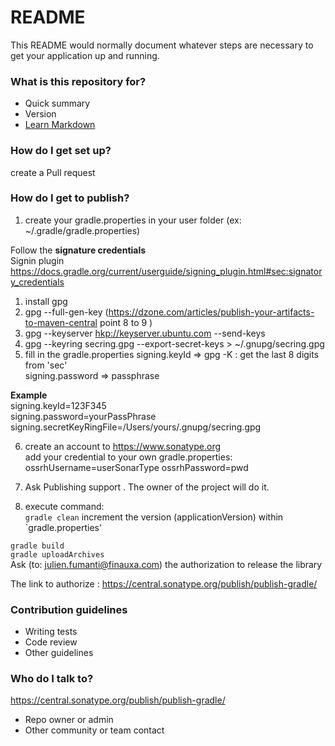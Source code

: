 # README #

This README would normally document whatever steps are necessary to get your application up and running.

### What is this repository for? ###

* Quick summary
* Version
* [Learn Markdown](https://bitbucket.org/tutorials/markdowndemo)

### How do I get set up? ###

create a Pull request

### How do I get to publish? ###

1. create your gradle.properties in your user folder (ex: ~/.gradle/gradle.properties)

Follow the **signature credentials**  
Signin plugin
<https://docs.gradle.org/current/userguide/signing_plugin.html#sec:signatory_credentials>

1. install gpg
2. gpg --full-gen-key (https://dzone.com/articles/publish-your-artifacts-to-maven-central point 8 to 9 )
3. gpg --keyserver <hkp://keyserver.ubuntu.com> --send-keys
4. gpg --keyring secring.gpg --export-secret-keys > ~/.gnupg/secring.gpg
5. fill in the gradle.properties signing.keyId => gpg -K : get the last 8 digits from 'sec'   
   signing.password => passphrase

**Example**  
signing.keyId=123F345  
signing.password=yourPassPhrase  
signing.secretKeyRingFile=/Users/yours/.gnupg/secring.gpg

6. create an account to https://www.sonatype.org  
   add your credential to your own gradle.properties:
   ossrhUsername=userSonarType ossrhPassword=pwd
7. Ask Publishing support . The owner of the project will do it.

8. execute command:  
   `
   gradle clean
   `
   increment the version (applicationVersion) within `gradle.properties'

`
gradle build  
`  
`
gradle uploadArchives
`  
Ask (to: julien.fumanti@finauxa.com) the authorization to release the library

The link to authorize :
<https://central.sonatype.org/publish/publish-gradle/>

### Contribution guidelines ###

* Writing tests
* Code review
* Other guidelines

### Who do I talk to? ###
<https://central.sonatype.org/publish/publish-gradle/>

* Repo owner or admin
* Other community or team contact